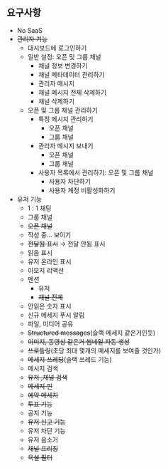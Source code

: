 ## 요구사항

- No SaaS
- ~~관리자 기능~~
    - 대시보드에 로그인하기
    - 일반 설정: 오픈 및 그룹 채널
        - 채널 정보 변경하기
        - 채널 메타데이터 관리하기
        - 관리자 메시지
        - 채널 메시지 전체 삭제하기
        - 채널 삭제하기
    - 오픈 및 그룹 채널 관리하기
        - 특정 메시지 관리하기
            - 오픈 채널
            - 그룹 채널
        - 관리자 메시지 보내기
            - 오픈 채널
            - 그룹 채널
        - 사용자 목록에서 관리하기: 오픈 및 그룹 채널
            - 사용자 차단하기
            - 사용자 계정 비활성화하기
- 유저 기능
    - 1 : 1 채팅
    - 그룹 채널
    - ~~오픈 채널~~
    - 작성 중… 보이기
    - ~~전달됨 표시~~ → 전달 안됨 표시
    - 읽음 표시
    - 유저 온라인 표시
    - 이모지 리액션
    - 멘션
        - 유저
        - ~~채널 전체~~
    - 안읽은 숫자 표시
    - 신규 메세지 푸시 알림
    - 파일, 미디어 공유
    - ~~Structured messages~~(슬랙 메세지 같은거인듯)
    - ~~이미지, 동영상 같은거 썸네일 자동 생성~~
    - ~~쓰로틀링~~(초당 최대 몇개의 메세지를 보여줄 것인가)
    - ~~메세지 쓰레딩~~(슬랙 쓰레드 기능)
    - 메시지 검색
    - ~~유저 ,채널 검색~~
    - ~~메세지 핀~~
    - ~~예약 메세지~~
    - ~~투표 기능~~
    - 공지 기능
    - ~~유저 신고 기능~~
    - 유저 차단 기능
    - 유저 음소거
    - ~~채널 프리징~~
    - ~~욕설 필터~~
